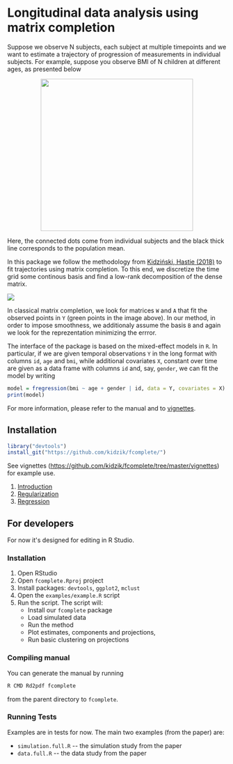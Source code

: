 # Longitudinal data analysis using matrix completion

Suppose we observe N subjects, each subject at multiple timepoints and we want to estimate a trajectory of progression of measurements in individual subjects. For example, suppose you observe BMI of N children at different ages, as presented below

<div style="text-align: center"><img src="https://s3-eu-west-1.amazonaws.com/kidzinski/kidzinski/fcomplete/grouped.png" width="350" /></div>

Here, the connected dots come from individual subjects and the black thick line corresponds to the population mean.

In this package we follow the methodology from [Kidziński, Hastie (2018)](https://arxiv.org/abs/1809.08771) to fit trajectories using matrix completion. To this end, we discretize the time grid some continous basis and find a low-rank decomposition of the dense matrix.

![](https://s3-eu-west-1.amazonaws.com/kidzinski/kidzinski/fcomplete/intro-1.png)

In classical matrix completion, we look for matrices `W` and `A` that fit the observed points in `Y` (green points in the image above). In our method, in order to impose smoothness, we additionaly assume the basis `B` and again we look for the reprezentation minimizing the errror. 

The interface of the package is based on the mixed-effect models in `R`. In particular, if we are given temporal observations `Y` in the long format with columns `id`, `age` and `bmi`, while additional covariates `X`, constant over time are given as a data frame with columns `id` and, say, `gender`, we can fit the model by writing

```R
model = fregression(bmi ~ age + gender | id, data = Y, covariates = X)
print(model)
```

For more information, please refer to the manual and to [vignettes](https://github.com/kidzik/fcomplete/tree/master/vignettes).

## Installation

```R
library("devtools")
install_git("https://github.com/kidzik/fcomplete/")
```

See vignettes (https://github.com/kidzik/fcomplete/tree/master/vignettes) for example use.
1. [Introduction](https://github.com/kidzik/fcomplete/tree/master/vignettes/fcomplete.ipynb)
2. [Regularization](https://github.com/kidzik/fcomplete/tree/master/vignettes/Regularization.ipynb)
3. [Regression](https://github.com/kidzik/fcomplete/tree/master/vignettes/Regression.ipynb)

## For developers

For now it's designed for editing in R Studio.

### Installation
1. Open RStudio
2. Open `fcomplete.Rproj` project
3. Install packages: `devtools`, `ggplot2`, `mclust`
4. Open the `examples/example.R` script
5. Run the script. The script will:
    * Install our `fcomplete` package
    * Load simulated data
    * Run the method
    * Plot estimates, components and projections,
    * Run basic clustering on projections

### Compiling manual

You can generate the manual by running
```bash
R CMD Rd2pdf fcomplete
```
from the parent directory to `fcomplete`.

### Running Tests

Examples are in tests for now. The main two examples (from the paper) are:
* `simulation.full.R` -- the simulation study from the paper
* `data.full.R` -- the data study from the paper
